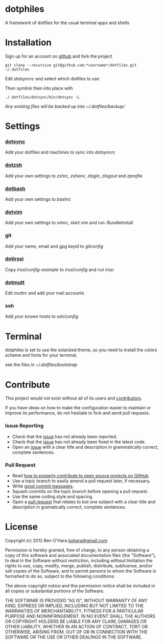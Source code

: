 dotphiles
=========

A framework of dotfiles for the usual terminal apps and shells

Installation
============

Sign up for an account on [github][1] and fork the project

    git clone --recursive git@github.com:*username*/dotfiles.git ~/.dotfiles

Edit *dotsyncrc* and select which dotfiles to use

Then symlink then into place with

    ./.dotfiles/dotsync/bin/dotsync -L

*Any existing files will be backed up into ~/.dotfiles/backup/*

Settings
========

### [dotsync](https://github.com/dotphiles/dotsync)

Add your dotfiles and machines to sync into *dotsyncrc*

### [dotzsh](https://github.com/dotphiles/dotzsh)

Add your own settings to *zshrc*, *zshenv*, *zlogin*, *zlogout* and *zprofile*

### [dotbash](https://github.com/dotphiles/dotbash)

Add your own settings to *bashrc*

### [dotvim](https://github.com/dotphiles/dotvim)

Add your own settings to *vimrc*, start vim and run :BundleInstall

### git

Add your name, email and gpg keyid to *gitconfig*

### [dotirssi](https://github.com/dotphiles/dotirssi)

Copy *irssi/config-example* to *irssi/config* and run irssi

### [dotmutt](https://github.com/dotphiles/dotmutt)

Edit *muttrc* and add your mail accounts

### ssh

Add your known hosts to *ssh/config*

Terminal
========

dotphiles is set to use the solarized theme, so you need to install the
colors scheme and fonts for your terminal,

see the files in *~/.dotfiles/bootstrap*

Contribute
==========

This project would not exist without all of its users and [contributors][2].

If you have ideas on how to make the configuration easier to maintain or
improve its performance, do not hesitate to fork and send pull requests.

### Issue Reporting

   - Check that the [issue][3] has not already been reported.
   - Check that the [issue][3] has not already been fixed in the latest code.
   - Open an [issue][3] with a clear title and description in grammatically correct,
     complete sentences.

### Pull Request

   - Read [how to properly contribute to open source projects on GitHub][4].
   - Use a topic branch to easily amend a pull request later, if necessary.
   - Write [good commit messages][5].
   - Squash commits on the topic branch before opening a pull request.
   - Use the same coding style and spacing.
   - Open a [pull request][6] that relates to but one subject with a clear
     title and description in gramatically correct, complete sentences.

License
=======

Copyright (c) 2012 Ben O'Hara <bohara@gmail.com>

Permission is hereby granted, free of charge, to any person obtaining
a copy of this software and associated documentation files (the
"Software"), to deal in the Software without restriction, including
without limitation the rights to use, copy, modify, merge, publish,
distribute, sublicense, and/or sell copies of the Software, and to
permit persons to whom the Software is furnished to do so, subject to
the following conditions:

The above copyright notice and this permission notice shall be
included in all copies or substantial portions of the Software.

THE SOFTWARE IS PROVIDED "AS IS", WITHOUT WARRANTY OF ANY KIND,
EXPRESS OR IMPLIED, INCLUDING BUT NOT LIMITED TO THE WARRANTIES OF
MERCHANTABILITY, FITNESS FOR A PARTICULAR PURPOSE AND
NONINFRINGEMENT. IN NO EVENT SHALL THE AUTHORS OR COPYRIGHT HOLDERS BE
LIABLE FOR ANY CLAIM, DAMAGES OR OTHER LIABILITY, WHETHER IN AN ACTION
OF CONTRACT, TORT OR OTHERWISE, ARISING FROM, OUT OF OR IN CONNECTION
WITH THE SOFTWARE OR THE USE OR OTHER DEALINGS IN THE SOFTWARE.

[1]: https://github.com
[2]: https://github.com/dotphiles/dotfiles/contributors
[3]: https://github.com/dotphiles/dotfiles/issues
[4]: http://gun.io/blog/how-to-github-fork-branch-and-pull-request
[5]: http://tbaggery.com/2008/04/19/a-note-about-git-commit-messages.html
[6]: https://help.github.com/articles/using-pull-requests
